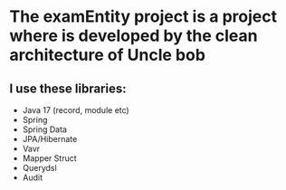# The examEntity project is a project where is developed by the clean architecture of Uncle bob
## I use these libraries:

- Java 17 (record, module etc)
- Spring
- Spring Data
- JPA/Hibernate
- Vavr
- Mapper Struct
- Querydsl
- Audit 
